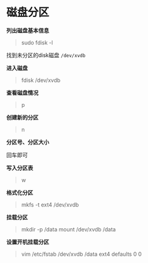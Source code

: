 # 磁盘分区

**列出磁盘基本信息**

> sudo fdisk -l

找到未分区的disk磁盘 `/dev/xvdb`

**进入磁盘**

> fdisk /dev/xvdb

**查看磁盘情况**

> p

**创建新的分区**

> n

**分区号、分区大小**

回车即可

**写入分区表**

> w

**格式化分区**

> mkfs -t ext4 /dev/xvdb

**挂载分区**

> mkdir -p /data
> mount /dev/xvdb /data

**设置开机挂载分区**

> vim /etc/fstab
> /dev/xvdb       /data       ext4    defaults    0 0